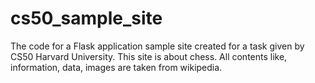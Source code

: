# cs50_sample_site
The code for a Flask application sample site created for a task given by CS50 Harvard University. This site is about chess. All contents like, information, data, images are taken from wikipedia.
